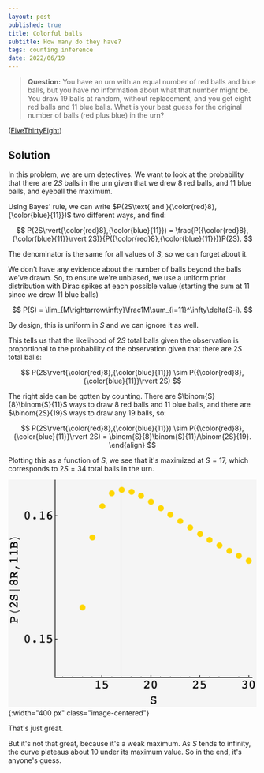 ```yaml
---
layout: post
published: true
title: Colorful balls
subtitle: How many do they have?
tags: counting inference
date: 2022/06/19
---
```


>**Question:** You have an urn with an equal number of red balls and blue balls, but you have no information about what that number might be. You draw 19 balls at random, without replacement, and you get eight red balls and 11 blue balls. What is your best guess for the original number of balls (red plus blue) in the urn?

<!--more-->

([FiveThirtyEight](https://fivethirtyeight.com/features/can-you-switch-a-digit/))

## Solution

In this problem, we are urn detectives. We want to look at the probability that there are $2S$ balls in the urn given that we drew $8$ red balls, and $11$ blue balls, and eyeball the maximum.

Using Bayes' rule, we can write $P(2S\text{ and }{\color{red}8},{\color{blue}{11}})$ two different ways, and find:

$$
  P(2S\rvert{\color{red}8},{\color{blue}{11}}) = \frac{P({\color{red}8},{\color{blue}{11}}\rvert 2S)}{P({\color{red}8},{\color{blue}{11}})}P(2S).
$$

The denominator is the same for all values of $S,$ so we can forget about it.

We don't have any evidence about the number of balls beyond the balls we've drawn. So, to ensure we're unbiased, we use a uniform prior distribution with Dirac spikes at each possible value (starting the sum at $11$ since we drew $11$ blue balls)

$$
  P(S) = \lim_{M\rightarrow\infty}\frac1M\sum_{i=11}^\infty\delta(S-i).
$$ 

By design, this is uniform in $S$ and we can ignore it as well.

This tells us that the likelihood of $2S$ total balls given the observation is proportional to the probability of the observation given that there are $2S$ total balls:

$$
  P(2S\rvert{\color{red}8},{\color{blue}{11}}) \sim P({\color{red}8},{\color{blue}{11}}\rvert 2S)
$$

The right side can be gotten by counting. There are $\binom{S}{8}\binom{S}{11}$ ways to draw $8$ red balls and $11$ blue balls, and there are $\binom{2S}{19}$ ways to draw any $19$ balls, so:

$$
    P(2S\rvert{\color{red}8},{\color{blue}{11}}) \sim P({\color{red}8},{\color{blue}{11}}\rvert 2S) = \binom{S}{8}\binom{S}{11}/\binom{2S}{19}.
  \end{align}
$$

Plotting this as a function of $S,$ we see that it's maximized at $S=17,$ which corresponds to $2S = 34$ total balls in the urn.

![](/img/2022-06-19-colorful-balls.png){:width="400 px" class="image-centered"}

That's just great. 

But it's not that great, because it's a weak maximum. As $S$ tends to infinity, the curve plateaus about $10%$ under its maximum value. So in the end, it's anyone's guess.

<br>
